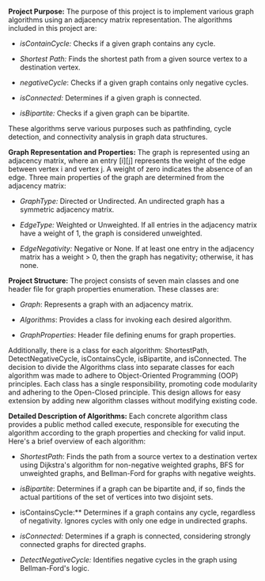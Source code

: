 
**Project Purpose:**
The purpose of this project is to implement various graph algorithms using an adjacency matrix representation. The algorithms included in this project are:

  * *isContainCycle:*  Checks if a given graph contains any cycle.

  * *Shortest Path:* Finds the shortest path from a given source vertex to a destination vertex.

  * *negativeCycle*: Checks if a given graph contains only negative cycles.

  * *isConnected:* Determines if a given graph is connected.

  * *isBipartite:* Checks if a given graph can be bipartite.

  These algorithms serve various purposes such as pathfinding, cycle detection, and connectivity analysis in graph data structures.


**Graph Representation and Properties:**
The graph is represented using an adjacency matrix, where an entry [i][j] represents the weight of the edge between vertex i and vertex j. A weight of zero indicates the absence of an edge.
Three main properties of the graph are determined from the adjacency matrix:

  * *GraphType:* Directed or Undirected. An undirected graph has a symmetric adjacency matrix.

  * *EdgeType:* Weighted or Unweighted. If all entries in the adjacency matrix have a weight of 1, the graph is considered unweighted.

  * *EdgeNegativity:* Negative or None. If at least one entry in the adjacency matrix has a weight > 0, then the graph has negativity; otherwise, it has none.


**Project Structure:**
The project consists of seven main classes and one header file for graph properties enumeration. These classes are:

   * *Graph*: Represents a graph with an adjacency matrix.

  * *Algorithms*: Provides a class for invoking each desired algorithm.

  * *GraphProperties*: Header file defining enums for graph properties.

  Additionally, there is a class for each algorithm: ShortestPath, DetectNegativeCycle, isContainsCycle, isBipartite, and isConnected.
  The decision to divide the Algorithms class into separate classes for each algorithm was made to adhere to Object-Oriented Programming (OOP) principles. Each class has a single responsibility, promoting code modularity and adhering to the Open-Closed principle. This design allows for easy extension by adding new algorithm classes without modifying existing code.


**Detailed Description of Algorithms:**
Each concrete algorithm class provides a public method called execute, responsible for executing the algorithm according to the graph properties and checking for valid input. Here's a brief overview of each algorithm:

  * *ShortestPath*: Finds the path from a source vertex to a destination vertex using Dijkstra's algorithm for non-negative weighted graphs, BFS for unweighted graphs, and Bellman-Ford for graphs with negative weights.

  * *isBipartite*: Determines if a graph can be bipartite and, if so, finds the actual partitions of the set of vertices into two disjoint sets.

  * isContainsCycle:** Determines if a graph contains any cycle, regardless of negativity. Ignores cycles with only one edge in undirected graphs.

  * *isConnected:* Determines if a graph is connected, considering strongly connected graphs for directed graphs.

  * *DetectNegativeCycle:* Identifies negative cycles in the graph using Bellman-Ford's logic.

